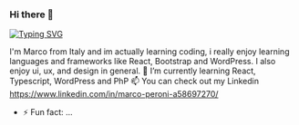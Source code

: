 ### Hi there 👋
[![Typing SVG](https://readme-typing-svg.demolab.com?font=Fira+Code&weight=600&size=22&duration=2000&pause=1000&color=7D056A&width=650&lines=Hi!+It's+Marco+here.+Welcome+to+my+GitHub+Page+%3C3)](https://git.io/typing-svg)

I'm Marco from Italy and im actually learning coding, i really enjoy learning languages and frameworks like React, Bootstrap and WordPress.
I also enjoy ui, ux, and design in general.
🌱 I’m currently learning React, Typescript, WordPress and PhP
📫 You can check out my Linkedin https://www.linkedin.com/in/marco-peroni-a58697270/

- ⚡ Fun fact: ...

